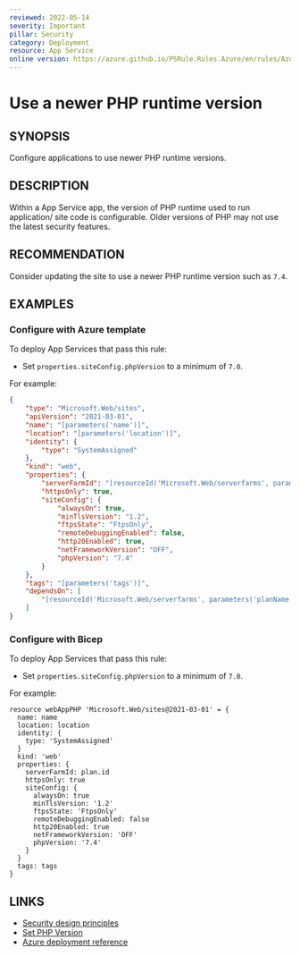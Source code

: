 ```yaml
---
reviewed: 2022-05-14
severity: Important
pillar: Security
category: Deployment
resource: App Service
online version: https://azure.github.io/PSRule.Rules.Azure/en/rules/Azure.AppService.PHPVersion/
---
```


# Use a newer PHP runtime version

## SYNOPSIS

Configure applications to use newer PHP runtime versions.

## DESCRIPTION

Within a App Service app, the version of PHP runtime used to run application/ site code is configurable.
Older versions of PHP may not use the latest security features.

## RECOMMENDATION

Consider updating the site to use a newer PHP runtime version such as `7.4`.

## EXAMPLES

### Configure with Azure template

To deploy App Services that pass this rule:

- Set `properties.siteConfig.phpVersion` to a minimum of `7.0`.

For example:

```json
{
    "type": "Microsoft.Web/sites",
    "apiVersion": "2021-03-01",
    "name": "[parameters('name')]",
    "location": "[parameters('location')]",
    "identity": {
        "type": "SystemAssigned"
    },
    "kind": "web",
    "properties": {
        "serverFarmId": "[resourceId('Microsoft.Web/serverfarms', parameters('planName'))]",
        "httpsOnly": true,
        "siteConfig": {
            "alwaysOn": true,
            "minTlsVersion": "1.2",
            "ftpsState": "FtpsOnly",
            "remoteDebuggingEnabled": false,
            "http20Enabled": true,
            "netFrameworkVersion": "OFF",
            "phpVersion": "7.4"
        }
    },
    "tags": "[parameters('tags')]",
    "dependsOn": [
        "[resourceId('Microsoft.Web/serverfarms', parameters('planName'))]"
    ]
}
```

### Configure with Bicep

To deploy App Services that pass this rule:

- Set `properties.siteConfig.phpVersion` to a minimum of `7.0`.

For example:

```bicep
resource webAppPHP 'Microsoft.Web/sites@2021-03-01' = {
  name: name
  location: location
  identity: {
    type: 'SystemAssigned'
  }
  kind: 'web'
  properties: {
    serverFarmId: plan.id
    httpsOnly: true
    siteConfig: {
      alwaysOn: true
      minTlsVersion: '1.2'
      ftpsState: 'FtpsOnly'
      remoteDebuggingEnabled: false
      http20Enabled: true
      netFrameworkVersion: 'OFF'
      phpVersion: '7.4'
    }
  }
  tags: tags
}
```

## LINKS

- [Security design principles](https://learn.microsoft.com/azure/architecture/framework/security/security-principles#protect-against-code-level-vulnerabilities)
- [Set PHP Version](https://docs.microsoft.com/azure/app-service/configure-language-php#set-php-version)
- [Azure deployment reference](https://docs.microsoft.com/azure/templates/microsoft.web/sites#siteconfig)
